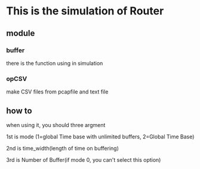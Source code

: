 # This is the simulation of Router

## module

### buffer

there is the function using in simulation

### opCSV

make CSV files from pcapfile and text file

## how to

when using it, you should three argment

1st is mode (1=global Time base with unlimited buffers, 2=Global Time Base)

2nd is time_width(length of time on buffering)

3rd is Number of Buffer(if mode 0, you can't select this option)
